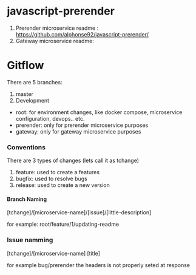 # javascript-prerender

1. Prerender microservice readme : https://github.com/alphonse92/javascript-prerender/
2. Gateway microservice readme: 

# Gitflow

There are 5 branches:

1. master
2. Development
  - root: for environment changes, like docker compose, microservice configuration, devops.. etc.
  - prerender: only for prerender microservice purposes
  - gateway: only for gateway microservice purposes

### Conventions

There are 3 types of changes (lets call it as tchange)
1. feature: used to create a features
2. bugfix: used to resolve bugs
3. release: used to create a new version

#### Branch Naming

[tchange]/[microservice-name]/[issue]/[little-description]

for example:
root/feature/1/updating-readme

### Issue namming

[tchange]/[microservice-name] [title]

for example
bug/prerender the headers is not properly seted at response


